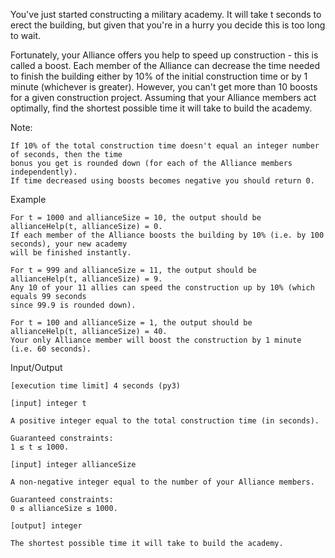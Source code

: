 You've just started constructing a military academy. It will take t seconds to erect the building, 
but given that you're in a hurry you decide this is too long to wait.

Fortunately, your Alliance offers you help to speed up construction - this is called a boost. 
Each member of the Alliance can decrease the time needed to finish the building either by 10% of the 
initial construction time or by 1 minute (whichever is greater). However, you can't get more than 10 boosts 
for a given construction project. Assuming that your Alliance members act optimally, find the shortest possible time 
it will take to build the academy.

Note:

    If 10% of the total construction time doesn't equal an integer number of seconds, then the time 
    bonus you get is rounded down (for each of the Alliance members independently).
    If time decreased using boosts becomes negative you should return 0.

Example

    For t = 1000 and allianceSize = 10, the output should be
    allianceHelp(t, allianceSize) = 0.
    If each member of the Alliance boosts the building by 10% (i.e. by 100 seconds), your new academy 
    will be finished instantly.

    For t = 999 and allianceSize = 11, the output should be
    allianceHelp(t, allianceSize) = 9.
    Any 10 of your 11 allies can speed the construction up by 10% (which equals 99 seconds 
    since 99.9 is rounded down).

    For t = 100 and allianceSize = 1, the output should be
    allianceHelp(t, allianceSize) = 40.
    Your only Alliance member will boost the construction by 1 minute (i.e. 60 seconds).

Input/Output

    [execution time limit] 4 seconds (py3)

    [input] integer t

    A positive integer equal to the total construction time (in seconds).

    Guaranteed constraints:
    1 ≤ t ≤ 1000.

    [input] integer allianceSize

    A non-negative integer equal to the number of your Alliance members.

    Guaranteed constraints:
    0 ≤ allianceSize ≤ 1000.

    [output] integer

    The shortest possible time it will take to build the academy.
